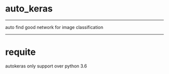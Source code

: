 # auto_keras
*** 
auto find good network for image classification
***
# requite
autokeras only support over python 3.6 
